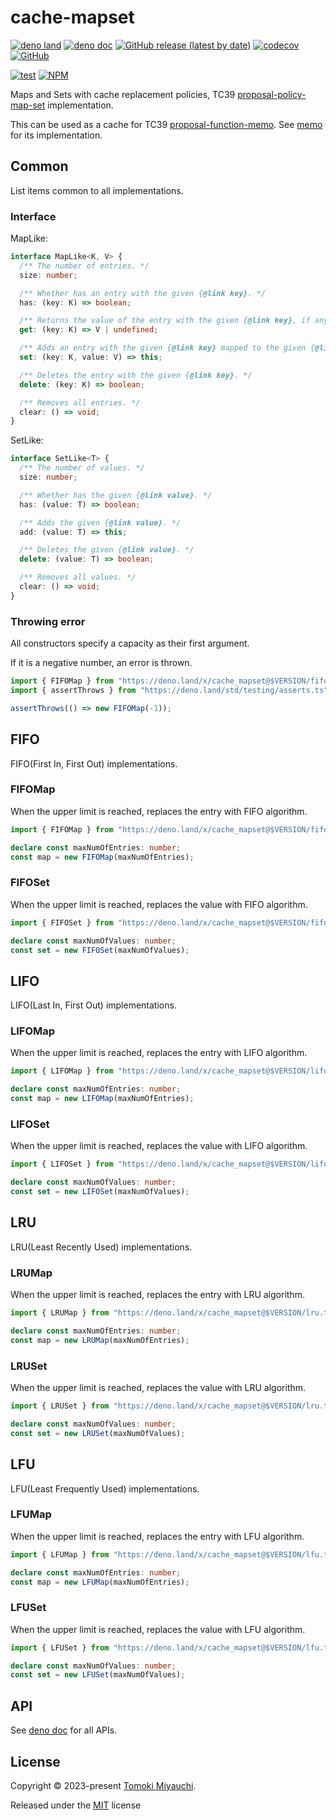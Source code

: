 # cache-mapset

[![deno land](http://img.shields.io/badge/available%20on-deno.land/x-lightgrey.svg?logo=deno)](https://deno.land/x/cache_mapset)
[![deno doc](https://doc.deno.land/badge.svg)](https://deno.land/x/cache_mapset)
[![GitHub release (latest by date)](https://img.shields.io/github/v/release/TomokiMiyauci/cache-mapset)](https://github.com/TomokiMiyauci/cache-mapset/releases)
[![codecov](https://codecov.io/github/TomokiMiyauci/cache-mapset/branch/main/graph/badge.svg)](https://codecov.io/gh/TomokiMiyauci/cache-mapset)
[![GitHub](https://img.shields.io/github/license/TomokiMiyauci/cache-mapset)](https://github.com/TomokiMiyauci/cache-mapset/blob/main/LICENSE)

[![test](https://github.com/TomokiMiyauci/cache-mapset/actions/workflows/test.yaml/badge.svg)](https://github.com/TomokiMiyauci/cache-mapset/actions/workflows/test.yaml)
[![NPM](https://nodei.co/npm/cache-mapset.png?mini=true)](https://nodei.co/npm/cache-mapset/)

Maps and Sets with cache replacement policies, TC39
[proposal-policy-map-set](https://github.com/tc39/proposal-policy-map-set)
implementation.

This can be used as a cache for TC39
[proposal-function-memo](https://github.com/tc39/proposal-function-memo). See
[memo](https://github.com/TomokiMiyauci/memo) for its implementation.

## Common

List items common to all implementations.

### Interface

MapLike:

```ts
interface MapLike<K, V> {
  /** The number of entries. */
  size: number;

  /** Whether has an entry with the given {@link key}. */
  has: (key: K) => boolean;

  /** Returns the value of the entry with the given {@link key}, if any such entry exists; otherwise returns `undefined`. */
  get: (key: K) => V | undefined;

  /** Adds an entry with the given {@link key} mapped to the given {@link value}. */
  set: (key: K, value: V) => this;

  /** Deletes the entry with the given {@link key}. */
  delete: (key: K) => boolean;

  /** Removes all entries. */
  clear: () => void;
}
```

SetLike:

```ts
interface SetLike<T> {
  /** The number of values. */
  size: number;

  /** Whether has the given {@link value}. */
  has: (value: T) => boolean;

  /** Adds the given {@link value}. */
  add: (value: T) => this;

  /** Deletes the given {@link value}. */
  delete: (value: T) => boolean;

  /** Removes all values. */
  clear: () => void;
}
```

### Throwing error

All constructors specify a capacity as their first argument.

If it is a negative number, an error is thrown.

```ts
import { FIFOMap } from "https://deno.land/x/cache_mapset@$VERSION/fifo.ts";
import { assertThrows } from "https://deno.land/std/testing/asserts.ts";

assertThrows(() => new FIFOMap(-1));
```

## FIFO

FIFO(First In, First Out) implementations.

### FIFOMap

When the upper limit is reached, replaces the entry with FIFO algorithm.

```ts
import { FIFOMap } from "https://deno.land/x/cache_mapset@$VERSION/fifo.ts";

declare const maxNumOfEntries: number;
const map = new FIFOMap(maxNumOfEntries);
```

### FIFOSet

When the upper limit is reached, replaces the value with FIFO algorithm.

```ts
import { FIFOSet } from "https://deno.land/x/cache_mapset@$VERSION/fifo.ts";

declare const maxNumOfValues: number;
const set = new FIFOSet(maxNumOfValues);
```

## LIFO

LIFO(Last In, First Out) implementations.

### LIFOMap

When the upper limit is reached, replaces the entry with LIFO algorithm.

```ts
import { LIFOMap } from "https://deno.land/x/cache_mapset@$VERSION/lifo.ts";

declare const maxNumOfEntries: number;
const map = new LIFOMap(maxNumOfEntries);
```

### LIFOSet

When the upper limit is reached, replaces the value with LIFO algorithm.

```ts
import { LIFOSet } from "https://deno.land/x/cache_mapset@$VERSION/lifo.ts";

declare const maxNumOfValues: number;
const set = new LIFOSet(maxNumOfValues);
```

## LRU

LRU(Least Recently Used) implementations.

### LRUMap

When the upper limit is reached, replaces the entry with LRU algorithm.

```ts
import { LRUMap } from "https://deno.land/x/cache_mapset@$VERSION/lru.ts";

declare const maxNumOfEntries: number;
const map = new LRUMap(maxNumOfEntries);
```

### LRUSet

When the upper limit is reached, replaces the value with LRU algorithm.

```ts
import { LRUSet } from "https://deno.land/x/cache_mapset@$VERSION/lru.ts";

declare const maxNumOfValues: number;
const set = new LRUSet(maxNumOfValues);
```

## LFU

LFU(Least Frequently Used) implementations.

### LFUMap

When the upper limit is reached, replaces the entry with LFU algorithm.

```ts
import { LFUMap } from "https://deno.land/x/cache_mapset@$VERSION/lfu.ts";

declare const maxNumOfEntries: number;
const map = new LFUMap(maxNumOfEntries);
```

### LFUSet

When the upper limit is reached, replaces the value with LFU algorithm.

```ts
import { LFUSet } from "https://deno.land/x/cache_mapset@$VERSION/lfu.ts";

declare const maxNumOfValues: number;
const set = new LFUSet(maxNumOfValues);
```

## API

See [deno doc](https://deno.land/x/cache_mapset) for all APIs.

## License

Copyright © 2023-present [Tomoki Miyauchi](https://github.com/TomokiMiyauci).

Released under the [MIT](./LICENSE) license
